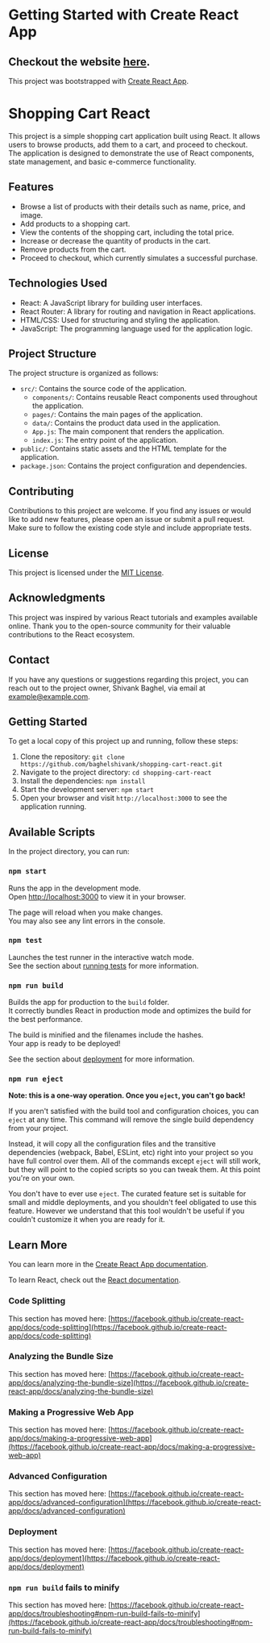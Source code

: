 # Getting Started with Create React App

## Checkout the website [here](https://baghelshivank.github.io/shopping-cart-react/).

This project was bootstrapped with [Create React App](https://github.com/facebook/create-react-app).

# Shopping Cart React

This project is a simple shopping cart application built using React. It allows users to browse products, add them to a cart, and proceed to checkout. The application is designed to demonstrate the use of React components, state management, and basic e-commerce functionality.

## Features

- Browse a list of products with their details such as name, price, and image.
- Add products to a shopping cart.
- View the contents of the shopping cart, including the total price.
- Increase or decrease the quantity of products in the cart.
- Remove products from the cart.
- Proceed to checkout, which currently simulates a successful purchase.

## Technologies Used

- React: A JavaScript library for building user interfaces.
- React Router: A library for routing and navigation in React applications.
- HTML/CSS: Used for structuring and styling the application.
- JavaScript: The programming language used for the application logic.

## Project Structure

The project structure is organized as follows:

- `src/`: Contains the source code of the application.
  - `components/`: Contains reusable React components used throughout the application.
  - `pages/`: Contains the main pages of the application.
  - `data/`: Contains the product data used in the application.
  - `App.js`: The main component that renders the application.
  - `index.js`: The entry point of the application.
- `public/`: Contains static assets and the HTML template for the application.
- `package.json`: Contains the project configuration and dependencies.

## Contributing

Contributions to this project are welcome. If you find any issues or would like to add new features, please open an issue or submit a pull request. Make sure to follow the existing code style and include appropriate tests.

## License

This project is licensed under the [MIT License](LICENSE).

## Acknowledgments

This project was inspired by various React tutorials and examples available online. Thank you to the open-source community for their valuable contributions to the React ecosystem.

## Contact

If you have any questions or suggestions regarding this project, you can reach out to the project owner, Shivank Baghel, via email at [example@example.com](mailto:example@example.com).

## Getting Started

To get a local copy of this project up and running, follow these steps:

1. Clone the repository: `git clone https://github.com/baghelshivank/shopping-cart-react.git`
2. Navigate to the project directory: `cd shopping-cart-react`
3. Install the dependencies: `npm install`
4. Start the development server: `npm start`
5. Open your browser and visit `http://localhost:3000` to see the application running.

## Available Scripts

In the project directory, you can run:

### `npm start`

Runs the app in the development mode.\
Open [http://localhost:3000](http://localhost:3000) to view it in your browser.

The page will reload when you make changes.\
You may also see any lint errors in the console.

### `npm test`

Launches the test runner in the interactive watch mode.\
See the section about [running tests](https://facebook.github.io/create-react-app/docs/running-tests) for more information.

### `npm run build`

Builds the app for production to the `build` folder.\
It correctly bundles React in production mode and optimizes the build for the best performance.

The build is minified and the filenames include the hashes.\
Your app is ready to be deployed!

See the section about [deployment](https://facebook.github.io/create-react-app/docs/deployment) for more information.

### `npm run eject`

**Note: this is a one-way operation. Once you `eject`, you can't go back!**

If you aren't satisfied with the build tool and configuration choices, you can `eject` at any time. This command will remove the single build dependency from your project.

Instead, it will copy all the configuration files and the transitive dependencies (webpack, Babel, ESLint, etc) right into your project so you have full control over them. All of the commands except `eject` will still work, but they will point to the copied scripts so you can tweak them. At this point you're on your own.

You don't have to ever use `eject`. The curated feature set is suitable for small and middle deployments, and you shouldn't feel obligated to use this feature. However we understand that this tool wouldn't be useful if you couldn't customize it when you are ready for it.

## Learn More

You can learn more in the [Create React App documentation](https://facebook.github.io/create-react-app/docs/getting-started).

To learn React, check out the [React documentation](https://reactjs.org/).

### Code Splitting

This section has moved here: [https://facebook.github.io/create-react-app/docs/code-splitting](https://facebook.github.io/create-react-app/docs/code-splitting)

### Analyzing the Bundle Size

This section has moved here: [https://facebook.github.io/create-react-app/docs/analyzing-the-bundle-size](https://facebook.github.io/create-react-app/docs/analyzing-the-bundle-size)

### Making a Progressive Web App

This section has moved here: [https://facebook.github.io/create-react-app/docs/making-a-progressive-web-app](https://facebook.github.io/create-react-app/docs/making-a-progressive-web-app)

### Advanced Configuration

This section has moved here: [https://facebook.github.io/create-react-app/docs/advanced-configuration](https://facebook.github.io/create-react-app/docs/advanced-configuration)

### Deployment

This section has moved here: [https://facebook.github.io/create-react-app/docs/deployment](https://facebook.github.io/create-react-app/docs/deployment)

### `npm run build` fails to minify

This section has moved here: [https://facebook.github.io/create-react-app/docs/troubleshooting#npm-run-build-fails-to-minify](https://facebook.github.io/create-react-app/docs/troubleshooting#npm-run-build-fails-to-minify)
